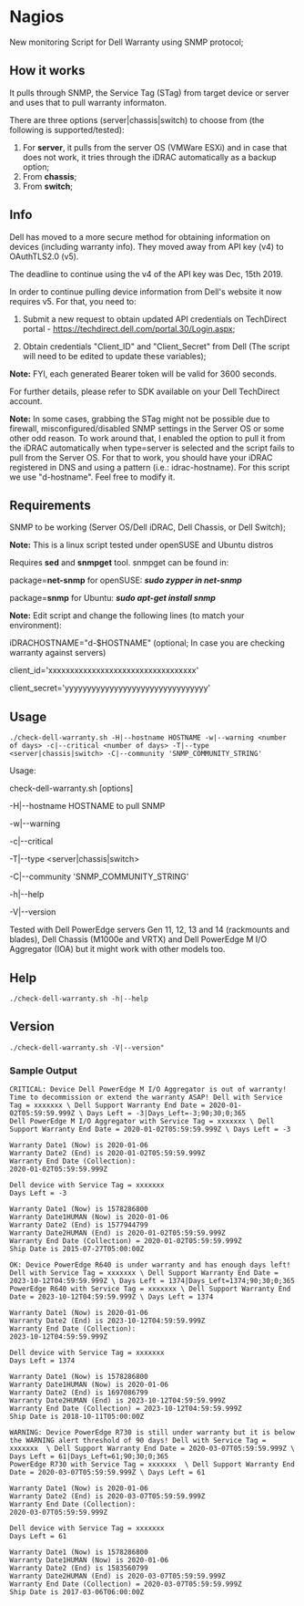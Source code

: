 # Nagios
New monitoring Script for Dell Warranty using SNMP protocol;

## How it works
It pulls through SNMP, the Service Tag (STag) from target device or server and uses that to pull warranty informaton.

There are three options (server|chassis|switch) to choose from (the following is supported/tested):

1. For **server**, it pulls from the server OS (VMWare ESXi) and in case that does not work, it tries through the iDRAC automatically as a backup option;
2. From **chassis**;
3. From **switch**;

## Info
Dell has moved to a more secure method for obtaining information on devices (including warranty info). They moved away from API key (v4) to OAuthTLS2.0 (v5).

The deadline to continue using the v4 of the API key was Dec, 15th 2019.

In order to continue pulling device information from Dell's website it now requires v5. For that, you need to:


1. Submit a new request to obtain updated API credentials on TechDirect portal - https://techdirect.dell.com/portal.30/Login.aspx;

2. Obtain credentials "Client_ID" and "Client_Secret" from Dell (The script will need to be edited to update these variables);
 
 
 **Note:** FYI, each generated Bearer token will be valid for 3600 seconds.

For further details, please refer to SDK available on your Dell TechDirect account.

**Note:** In some cases, grabbing the STag might not be possible due to firewall, misconfigured/disabled SNMP settings in the Server OS or some other odd reason. To work around that, I enabled the option to pull it from the iDRAC automatically when type=server is selected and the script fails to pull from the Server OS. For that to work, you should have your iDRAC registered in DNS and using a pattern (i.e.: idrac-hostname). For this script we use "d-hostname". Feel free to modify it.

## Requirements
SNMP to be working (Server OS/Dell iDRAC, Dell Chassis, or Dell Switch);

**Note:** This is a linux script tested under openSUSE and Ubuntu distros

Requires **sed** and **snmpget** tool. snmpget can be found in:

package=**net-snmp** for openSUSE: ***sudo zypper in net-snmp***

package=**snmp** for Ubuntu:       ***sudo apt-get install snmp***

**Note:** Edit script and change the following lines (to match your environment):

iDRACHOSTNAME="d-$HOSTNAME" (optional; In case you are checking warranty against servers)

client_id='xxxxxxxxxxxxxxxxxxxxxxxxxxxxxxxxxx'

client_secret='yyyyyyyyyyyyyyyyyyyyyyyyyyyyyyyy'

## Usage
    ./check-dell-warranty.sh -H|--hostname HOSTNAME -w|--warning <number of days> -c|--critical <number of days> -T|--type <server|chassis|switch> -C|--community 'SNMP_COMMUNITY_STRING'
    
Usage:

check-dell-warranty.sh [options]

-H|--hostname HOSTNAME to pull SNMP 

-w|--warning <number of days>
	
-c|--critical <number of days>
	
-T|--type <server|chassis|switch>

-C|--community 'SNMP_COMMUNITY_STRING'

-h|--help

-V|--version

Tested with Dell PowerEdge servers Gen 11, 12, 13 and 14 (rackmounts and blades), Dell Chassis (M1000e and VRTX) and Dell PowerEdge M I/O Aggregator (IOA) but it might work with other models too.

## Help
    ./check-dell-warranty.sh -h|--help

## Version
    ./check-dell-warranty.sh -V|--version"

### Sample Output
	CRITICAL: Device Dell PowerEdge M I/O Aggregator is out of warranty! Time to decommission or extend the warranty ASAP! Dell with Service Tag = xxxxxxx \ Dell Support Warranty End Date = 2020-01-02T05:59:59.999Z \ Days Left = -3|Days_Left=-3;90;30;0;365
	Dell PowerEdge M I/O Aggregator with Service Tag = xxxxxxx \ Dell Support Warranty End Date = 2020-01-02T05:59:59.999Z \ Days Left = -3
		
	Warranty Date1 (Now) is 2020-01-06
	Warranty Date2 (End) is 2020-01-02T05:59:59.999Z
	Warranty End Date (Collection):
	2020-01-02T05:59:59.999Z
	
	Dell device with Service Tag = xxxxxxx
	Days Left = -3
	
	Warranty Date1 (Now) is 1578286800
	Warranty Date1HUMAN (Now) is 2020-01-06
	Warranty Date2 (End) is 1577944799
	Warranty Date2HUMAN (End) is 2020-01-02T05:59:59.999Z
	Warranty End Date (Collection) = 2020-01-02T05:59:59.999Z
	Ship Date is 2015-07-27T05:00:00Z
	
	OK: Device PowerEdge R640 is under warranty and has enough days left! Dell with Service Tag = xxxxxxx \ Dell Support Warranty End Date = 2023-10-12T04:59:59.999Z \ Days Left = 1374|Days_Left=1374;90;30;0;365
	PowerEdge R640 with Service Tag = xxxxxxx \ Dell Support Warranty End Date = 2023-10-12T04:59:59.999Z \ Days Left = 1374

	Warranty Date1 (Now) is 2020-01-06
	Warranty Date2 (End) is 2023-10-12T04:59:59.999Z
	Warranty End Date (Collection):
	2023-10-12T04:59:59.999Z
	
	Dell device with Service Tag = xxxxxxx
	Days Left = 1374
	
	Warranty Date1 (Now) is 1578286800
	Warranty Date1HUMAN (Now) is 2020-01-06
	Warranty Date2 (End) is 1697086799
	Warranty Date2HUMAN (End) is 2023-10-12T04:59:59.999Z
	Warranty End Date (Collection) = 2023-10-12T04:59:59.999Z
	Ship Date is 2018-10-11T05:00:00Z

	WARNING: Device PowerEdge R730 is still under warranty but it is below the WARNING alert threshold of 90 days! Dell with Service Tag = xxxxxxx  \ Dell Support Warranty End Date = 2020-03-07T05:59:59.999Z \ Days Left = 61|Days_Left=61;90;30;0;365
	PowerEdge R730 with Service Tag = xxxxxxx  \ Dell Support Warranty End Date = 2020-03-07T05:59:59.999Z \ Days Left = 61

	Warranty Date1 (Now) is 2020-01-06
	Warranty Date2 (End) is 2020-03-07T05:59:59.999Z
	Warranty End Date (Collection):
	2020-03-07T05:59:59.999Z

	Dell device with Service Tag = xxxxxxx 
	Days Left = 61

	Warranty Date1 (Now) is 1578286800
	Warranty Date1HUMAN (Now) is 2020-01-06
	Warranty Date2 (End) is 1583560799
	Warranty Date2HUMAN (End) is 2020-03-07T05:59:59.999Z
	Warranty End Date (Collection) = 2020-03-07T05:59:59.999Z
	Ship Date is 2017-03-06T06:00:00Z
